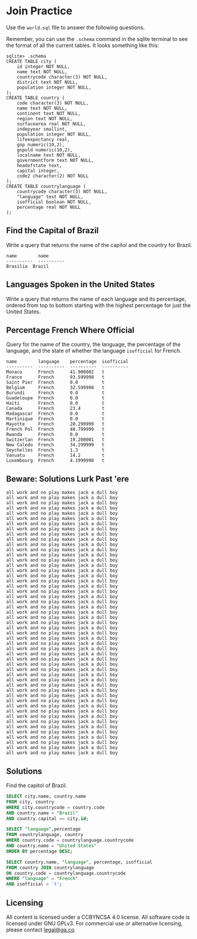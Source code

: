 # Join Practice

Use the `world.sql` file to answer the following questions.

Remember, you can use the `.schema` command in the sqlite terminal to see the
format of all the current tables. It looks something like this:

```
sqlite> .schema
CREATE TABLE city (
    id integer NOT NULL,
    name text NOT NULL,
    countrycode character(3) NOT NULL,
    district text NOT NULL,
    population integer NOT NULL,
);
CREATE TABLE country (
    code character(3) NOT NULL,
    name text NOT NULL,
    continent text NOT NULL,
    region text NOT NULL,
    surfacearea real NOT NULL,
    indepyear smallint,
    population integer NOT NULL,
    lifeexpectancy real,
    gnp numeric(10,2),
    gnpold numeric(10,2),
    localname text NOT NULL,
    governmentform text NOT NULL,
    headofstate text,
    capital integer,
    code2 character(2) NOT NULL
);
CREATE TABLE countrylanguage (
    countrycode character(3) NOT NULL,
    "language" text NOT NULL,
    isofficial boolean NOT NULL,
    percentage real NOT NULL
);
```

## Find the Capital of Brazil
Write a query that returns the name of the capitol and the country for Brazil.

```
name        name      
----------  ----------
Brasilia  Brazil    
```

## Languages Spoken in the United States
Write a query that returns the name of each language and its percentage, ordered
from top to bottom starting with the highest percentage for just the United States.

## Percentage French Where Official

Query for the name of the country, the language, the percentage of the language, and
the state of whether the language `isofficial` for French.

```
name        language    percentage  isofficial
----------  ----------  ----------  ----------
Monaco      French      41.900002   t         
France      French      93.599998   t         
Saint Pier  French      0.0         t         
Belgium     French      32.599998   t         
Burundi     French      0.0         t         
Guadeloupe  French      0.0         t         
Haiti       French      0.0         t         
Canada      French      23.4        t         
Madagascar  French      0.0         t         
Martinique  French      0.0         t         
Mayotte     French      20.299999   t         
French Pol  French      40.799999   t         
Rwanda      French      0.0         t         
Switzerlan  French      19.200001   t         
New Caledo  French      34.299999   t         
Seychelles  French      1.3         t         
Vanuatu     French      14.2        t         
Luxembourg  French      4.1999998   t  
```

## Beware: Solutions Lurk Past 'ere

```
all work and no play makes jack a dull boy
all work and no play makes jack a dull boy
all work and no play makes jack a dull boy
all work and no play makes jack a dull boy
all work and no play makes jack a dull boy
all work and no play makes jack a dull boy
all work and no play makes jack a dull boy
all work and no play makes jack a dull boy
all work and no play makes jack a dull boy
all work and no play makes jack a dull boy
all work and no play makes jack a dull boy
all work and no play makes jack a dull boy
all work and no play makes jack a dull boy
all work and no play makes jack a dull boy
all work and no play makes jack a dull boy
all work and no play makes jack a dull boy
all work and no play makes jack a dull boy
all work and no play makes jack a dull boy
all work and no play makes jack a dull boy
all work and no play makes jack a dull boy
all work and no play makes jack a dull boy
all work and no play makes jack a dull boy
all work and no play makes jack a dull boy
all work and no play makes jack a dull boy
all work and no play makes jack a dull boy
all work and no play makes jack a dull boy
all work and no play makes jack a dull boy
all work and no play makes jack a dull boy
all work and no play makes jack a dull boy
all work and no play makes jack a dull boy
all work and no play makes jack a dull boy
all work and no play makes jack a dull boy
all work and no play makes jack a dull boy
all work and no play makes jack a dull boy
all work and no play makes jack a dull boy
all work and no play makes jack a dull boy
all work and no play makes jack a dull boy
all work and no play makes jack a dull boy
all work and no play makes jack a dull boy
all work and no play makes jack a dull boy
all work and no play makes jack a dull boy
all work and no play makes jack a dull boy
all work and no play makes jack a dull boy
all work and no play makes jack a dull boy
all work and no play makes jack a dull boy
all work and no play makes jack a dull boy
all work and no play makes jack a dull boy
all work and no play makes jack a dull boy
all work and no play makes jack a dull boy
all work and no play makes jack a dull boy
all work and no play makes jack a dull boy
```

## Solutions

Find the capitol of Brazil.

```sql
SELECT city.name, country.name
FROM city, country
WHERE city.countrycode = country.code
AND country.name = "Brazil"
AND country.capital == city.id;
```

```sql
SELECT "language",percentage
FROM countrylanguage, country
WHERE country.code = countrylanguage.countrycode
AND country.name = "United States"
ORDER BY percentage DESC;
```

```sql
SELECT country.name, "language", percentage, isofficial
FROM country JOIN countrylanguage
ON country.code = countrylanguage.countrycode
WHERE "language" = "French"
AND isofficial = 't';
```

## Licensing
All content is licensed under a CC­BY­NC­SA 4.0 license.
All software code is licensed under GNU GPLv3. For commercial use or alternative licensing, please contact legal@ga.co.
